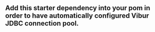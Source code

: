 ## Add this starter dependency into your pom in order to have automatically configured Vibur JDBC connection pool.
